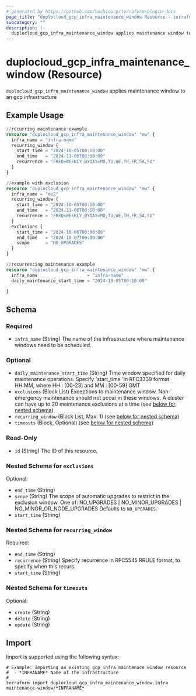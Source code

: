```yaml
---
# generated by https://github.com/hashicorp/terraform-plugin-docs
page_title: "duplocloud_gcp_infra_maintenance_window Resource - terraform-provider-duplocloud"
subcategory: ""
description: |-
  duplocloud_gcp_infra_maintenance_window applies maintenance window to an gcp infrastructure
---
```


# duplocloud_gcp_infra_maintenance_window (Resource)

`duplocloud_gcp_infra_maintenance_window` applies maintenance window to an gcp infrastructure

## Example Usage

```terraform
//recurring maintenance example
resource "duplocloud_gcp_infra_maintenance_window" "mw" {
  infra_name = "infra-name"
  recurring_window {
    start_time = "2024-10-05T00:10:00"
    end_time   = "2024-11-06T00:10:00"
    recurrence = "FREQ=WEEKLY;BYDAY=MO,TU,WE,TH,FR,SA,SU"
  }
}

//example with exclusion
resource "duplocloud_gcp_infra_maintenance_window" "mw" {
  infra_name = "me2"
  recurring_window {
    start_time = "2024-10-05T00:10:00"
    end_time   = "2024-11-06T00:10:00"
    recurrence = "FREQ=WEEKLY;BYDAY=MO,TU,WE,TH,FR,SA,SU"
  }
  exclusions {
    start_time = "2024-10-06T00:00:00"
    end_time   = "2024-10-07T00:00:00"
    scope      = "NO_UPGRADES"
  }
}

//recurrencing maintenance example
resource "duplocloud_gcp_infra_maintenance_window" "mw" {
  infra_name                   = "infra-name"
  daily_maintenance_start_time = "2024-10-05T00:10:00"

}
```

<!-- schema generated by tfplugindocs -->
## Schema

### Required

- `infra_name` (String) The name of the infrastructure where maintenance windows need to be scheduled.

### Optional

- `daily_maintenance_start_time` (String) Time window specified for daily maintenance operations. Specify 'start_time 'in RFC3339 format HH:MM, where HH : [00-23] and MM : [00-59] GMT
- `exclusions` (Block List) Exceptions to maintenance window. Non-emergency maintenance should not occur in these windows. A cluster can have up to 20 maintenance exclusions at a time (see [below for nested schema](#nestedblock--exclusions))
- `recurring_window` (Block List, Max: 1) (see [below for nested schema](#nestedblock--recurring_window))
- `timeouts` (Block, Optional) (see [below for nested schema](#nestedblock--timeouts))

### Read-Only

- `id` (String) The ID of this resource.

<a id="nestedblock--exclusions"></a>
### Nested Schema for `exclusions`

Optional:

- `end_time` (String)
- `scope` (String) The scope of automatic upgrades to restrict in the exclusion window. One of: NO_UPGRADES | NO_MINOR_UPGRADES | NO_MINOR_OR_NODE_UPGRADES Defaults to `NO_UPGRADES`.
- `start_time` (String)


<a id="nestedblock--recurring_window"></a>
### Nested Schema for `recurring_window`

Required:

- `end_time` (String)
- `recurrence` (String) Specify recurrence in RFC5545 RRULE format, to specify when this recurs.
- `start_time` (String)


<a id="nestedblock--timeouts"></a>
### Nested Schema for `timeouts`

Optional:

- `create` (String)
- `delete` (String)
- `update` (String)

## Import

Import is supported using the following syntax:

```shell
# Example: Importing an existing gcp infra maintenace window resource
#  - *INFRANAME* Name of the infrastructure
#
terraform import duplocloud_gcp_infra_maintenance_window.infra maintenance-window/*INFRANAME*
```
